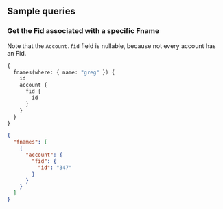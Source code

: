 ## Sample queries

### Get the Fid associated with a specific Fname

Note that the `Account.fid` field is nullable, because not every account has an Fid.

```graphql
{
  fnames(where: { name: "greg" }) {
    id
    account {
      fid {
        id
      }
    }
  }
}
```

```json
{
  "fnames": [
    {
      "account": {
        "fid": {
          "id": "347"
        }
      }
    }
  ]
}
```
